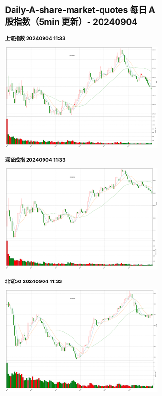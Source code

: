 
# Daily-A-share-market-quotes 每日 A 股指数（5min 更新）- 20240904

### 上证指数 20240904 11:33
![](./fig/2024/9/20240904-sh000001.png)

### 深证成指 20240904 11:33
![](./fig/2024/9/20240904-sz399001.png)

### 北证50 20240904 11:33
![](./fig/2024/9/20240904-bj899050.png)
